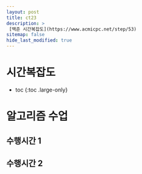 ```yaml
---
layout: post
title: ct23
description: >
 [백준 시간복잡도](https://www.acmicpc.net/step/53)
sitemap: false
hide_last_modified: true
---
```

# 시간복잡도

* toc
{:toc .large-only}

# 알고리즘 수업

## 수행시간 1

## 수행시간 2
